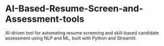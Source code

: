 # AI-Based-Resume-Screen-and-Assessment-tools
AI-driven tool for automating resume screening and skill-based candidate assessment using NLP and ML, built with Python and Streamlit.
